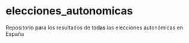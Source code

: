# elecciones_autonomicas
Repositorio para los resultados de todas las elecciones autonómicas en España
